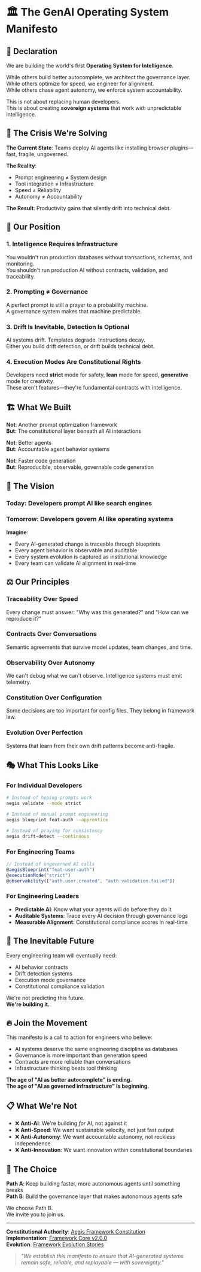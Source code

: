 <!--
@aegisFrameworkVersion: 2.0.0-alpha-dev
@intent: Core manifesto declaring the GenAI Operating System paradigm
@context: Foundational document establishing AI-native engineering principles
@manifestoRef: Primary declaration of framework philosophy
-->

# 🏛️ The GenAI Operating System Manifesto

## 📜 Declaration

We are building the world's first **Operating System for Intelligence**.

While others build better autocomplete, we architect the governance layer.  
While others optimize for speed, we engineer for alignment.  
While others chase agent autonomy, we enforce system accountability.

This is not about replacing human developers.  
This is about creating **sovereign systems** that work *with* unpredictable intelligence.

## 🧠 The Crisis We're Solving

**The Current State**: Teams deploy AI agents like installing browser plugins—fast, fragile, ungoverned.

**The Reality**: 
- Prompt engineering ≠ System design
- Tool integration ≠ Infrastructure  
- Speed ≠ Reliability
- Autonomy ≠ Accountability

**The Result**: Productivity gains that silently drift into technical debt.

## 🎯 Our Position

### **1. Intelligence Requires Infrastructure**
You wouldn't run production databases without transactions, schemas, and monitoring.  
You shouldn't run production AI without contracts, validation, and traceability.

### **2. Prompting ≠ Governance**
A perfect prompt is still a prayer to a probability machine.  
A governance system makes that machine predictable.

### **3. Drift Is Inevitable, Detection Is Optional**
AI systems drift. Templates degrade. Instructions decay.  
Either you build drift detection, or drift builds technical debt.

### **4. Execution Modes Are Constitutional Rights**
Developers need **strict** mode for safety, **lean** mode for speed, **generative** mode for creativity.  
These aren't features—they're fundamental contracts with intelligence.

## 🏗️ What We Built

**Not**: Another prompt optimization framework  
**But**: The constitutional layer beneath all AI interactions

**Not**: Better agents  
**But**: Accountable agent behavior systems

**Not**: Faster code generation  
**But**: Reproducible, observable, governable code generation

## 🚀 The Vision

### **Today**: Developers prompt AI like search engines
### **Tomorrow**: Developers govern AI like operating systems

**Imagine**:
- Every AI-generated change is traceable through blueprints
- Every agent behavior is observable and auditable  
- Every system evolution is captured as institutional knowledge
- Every team can validate AI alignment in real-time

## ⚖️ Our Principles

### **Traceability Over Speed**
Every change must answer: "Why was this generated?" and "How can we reproduce it?"

### **Contracts Over Conversations**
Semantic agreements that survive model updates, team changes, and time.

### **Observability Over Autonomy**  
We can't debug what we can't observe. Intelligence systems must emit telemetry.

### **Constitution Over Configuration**
Some decisions are too important for config files. They belong in framework law.

### **Evolution Over Perfection**
Systems that learn from their own drift patterns become anti-fragile.

## 🎭 What This Looks Like

### **For Individual Developers**
```bash
# Instead of hoping prompts work
aegis validate --mode strict

# Instead of manual prompt engineering  
aegis blueprint feat-auth --apprentice

# Instead of praying for consistency
aegis drift-detect --continuous
```

### **For Engineering Teams**
```typescript
// Instead of ungoverned AI calls
@aegisBlueprint("feat-user-auth")
@executionMode("strict")
@observability(["auth.user.created", "auth.validation.failed"])
```

### **For Engineering Leaders**
- **Predictable AI**: Know what your agents will do before they do it
- **Auditable Systems**: Trace every AI decision through governance logs
- **Measurable Alignment**: Constitutional compliance scores in real-time

## 🌊 The Inevitable Future

Every engineering team will eventually need:
- AI behavior contracts
- Drift detection systems  
- Execution mode governance
- Constitutional compliance validation

We're not predicting this future.  
**We're building it.**

## 🔥 Join the Movement

This manifesto is a call to action for engineers who believe:

- AI systems deserve the same engineering discipline as databases
- Governance is more important than generation speed
- Contracts are more reliable than conversations
- Infrastructure thinking beats tool thinking

**The age of "AI as better autocomplete" is ending.**  
**The age of "AI as governed infrastructure" is beginning.**

## 📋 What We're Not

- ❌ **Anti-AI**: We're building *for* AI, not against it
- ❌ **Anti-Speed**: We want sustainable velocity, not just fast output  
- ❌ **Anti-Autonomy**: We want accountable autonomy, not reckless independence
- ❌ **Anti-Innovation**: We want innovation within constitutional boundaries

## 🧭 The Choice

**Path A**: Keep building faster, more autonomous agents until something breaks  
**Path B**: Build the governance layer that makes autonomous agents safe

We choose Path B.  
We invite you to join us.

---

**Constitutional Authority**: [Aegis Framework Constitution](../../CONSTITUTION.md)  
**Implementation**: [Framework Core v2.0.0](../../framework/framework-core-v2.0.0-alpha-dev.md)  
**Evolution**: [Framework Evolution Stories](../evolution/)

> *"We establish this manifesto to ensure that AI-generated systems remain safe, reliable, and replayable — with sovereignty."*
